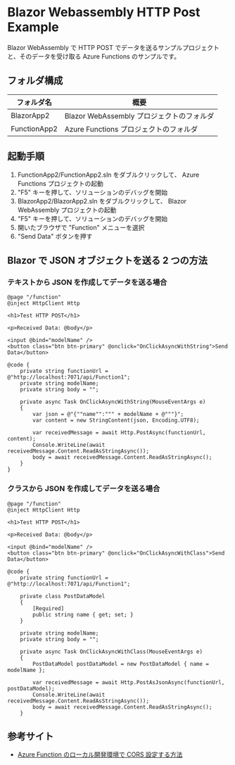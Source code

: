 # Blazor Webassembly HTTP Post Example

Blazor WebAssembly で HTTP POST でデータを送るサンプルプロジェクトと、そのデータを受け取る Azure Functions のサンプルです。


## フォルダ構成

| フォルダ名 | 概要 |
| ---------- | ---- |
| BlazorApp2 | Blazor WebAssembly プロジェクトのフォルダ |
| FunctionApp2 | Azure Functions プロジェクトのフォルダ |


## 起動手順

1. FunctionApp2/FunctionApp2.sln をダブルクリックして、 Azure Functions プロジェクトの起動
2. "F5" キーを押して、ソリューションのデバッグを開始
3. BlazorApp2/BlazorApp2.sln をダブルクリックして、 Blazor WebAssembly プロジェクトの起動
4. "F5" キーを押して、ソリューションのデバッグを開始
5. 開いたブラウザで "Function" メニューを選択
6. "Send Data" ボタンを押す

## Blazor で JSON オブジェクトを送る 2 つの方法

### テキストから JSON を作成してデータを送る場合

```
@page "/function"
@inject HttpClient Http

<h1>Test HTTP POST</h1>

<p>Received Data: @body</p>

<input @bind="modelName" />
<button class="btn btn-primary" @onclick="OnClickAsyncWithString">Send Data</button>

@code {
    private string functionUrl = @"http://localhost:7071/api/Function1";
    private string modelName;
    private string body = "";

    private async Task OnClickAsyncWithString(MouseEventArgs e)
    {
        var json = @"{""name"":""" + modelName + @"""}";
        var content = new StringContent(json, Encoding.UTF8);

        var receivedMessage = await Http.PostAsync(functionUrl, content);
        Console.WriteLine(await receivedMessage.Content.ReadAsStringAsync());
        body = await receivedMessage.Content.ReadAsStringAsync();
    }
}
```

### クラスから JSON を作成してデータを送る場合

```
@page "/function"
@inject HttpClient Http

<h1>Test HTTP POST</h1>

<p>Received Data: @body</p>

<input @bind="modelName" />
<button class="btn btn-primary" @onclick="OnClickAsyncWithClass">Send Data</button>

@code {
    private string functionUrl = @"http://localhost:7071/api/Function1";

    private class PostDataModel
    {
        [Required]
        public string name { get; set; }
    }

    private string modelName;
    private string body = "";

    private async Task OnClickAsyncWithClass(MouseEventArgs e)
    {
        PostDataModel postDataModel = new PostDataModel { name = modelName };

        var receivedMessage = await Http.PostAsJsonAsync(functionUrl, postDataModel);
        Console.WriteLine(await receivedMessage.Content.ReadAsStringAsync());
        body = await receivedMessage.Content.ReadAsStringAsync();
    }
```


## 参考サイト

* [Azure Function のローカル開発環境で CORS 設定する方法](https://github.com/dotnet/aspnetcore/issues/21321)
